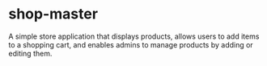 # shop-master
A simple store application that displays products, allows users to add items to a shopping cart, and enables admins to manage products by adding or editing them.

